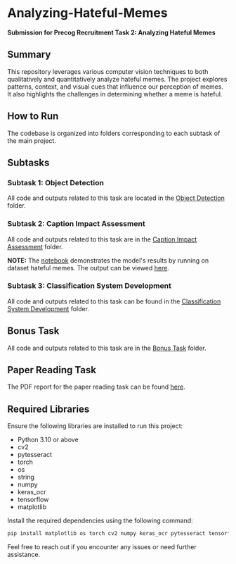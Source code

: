 # Analyzing-Hateful-Memes
**Submission for Precog Recruitment Task 2: Analyzing Hateful Memes**

## Summary
This repository leverages various computer vision techniques to both qualitatively and quantitatively analyze hateful memes. The project explores patterns, context, and visual cues that influence our perception of memes. It also highlights the challenges in determining whether a meme is hateful.

## How to Run
The codebase is organized into folders corresponding to each subtask of the main project.

## Subtasks

### Subtask 1: Object Detection
All code and outputs related to this task are located in the [Object Detection](Object%20Detection) folder.

### Subtask 2: Caption Impact Assessment
All code and outputs related to this task are in the [Caption Impact Assessment](Caption%20Impact%20Assessment) folder.

**NOTE:** The [notebook](Caption%20Impact%20Assessment/Object%20Detection%20and%20Caption%20Impact%20Assessment/objectDetectionWithoutText.ipynb) demonstrates the model's results by running on dataset hateful memes. The output can be viewed [here](https://drive.google.com/drive/folders/1566nRO_lwdV5OJ0o7a6Xgls_9Yq4a6Ca?usp=drive_link).

### Subtask 3: Classification System Development
All code and outputs related to this task can be found in the [Classification System Development](Classification%20System%20Development) folder.

## Bonus Task
All code and outputs related to this task are in the [Bonus Task](Bonus%20Task) folder.

## Paper Reading Task
The PDF report for the paper reading task can be found [here]([Reading_Task_Report.pdf](https://github.com/rohitsalla/Analyzing-Hateful-Memes/blob/main/research%20paper%20report.pdf)).

## Required Libraries
Ensure the following libraries are installed to run this project:

- Python 3.10 or above
- cv2
- pytesseract
- torch
- os
- string
- numpy
- keras_ocr
- tensorflow
- matplotlib

Install the required dependencies using the following command:
```sh
pip install matplotlib os torch cv2 numpy keras_ocr pytesseract tensorflow string
```

Feel free to reach out if you encounter any issues or need further assistance.
